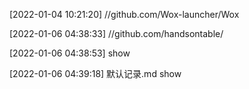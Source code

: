 ﻿[2022-01-04 10:21:20] //github.com/Wox-launcher/Wox

[2022-01-06 04:38:33] //github.com/handsontable/

[2022-01-06 04:38:53] show

[2022-01-06 04:39:18] 默认记录.md show

